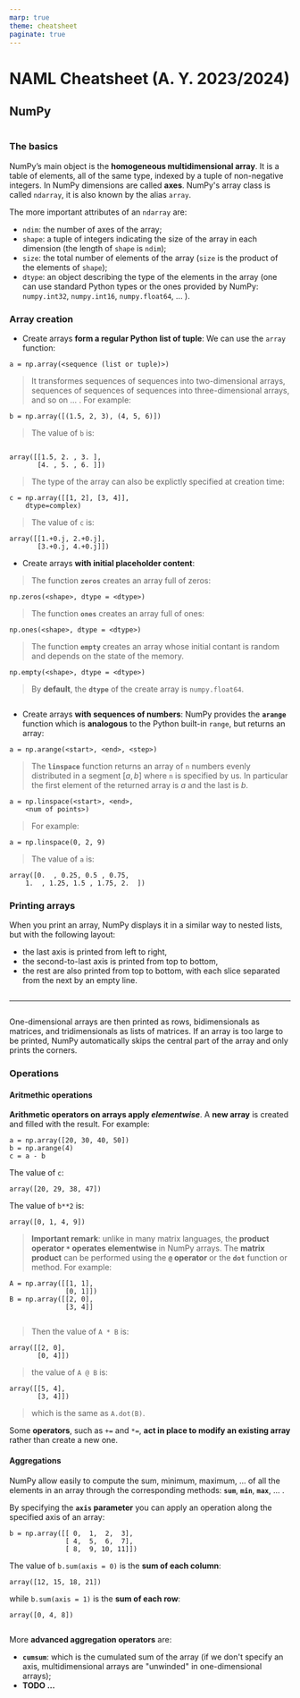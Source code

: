 ```yaml
---
marp: true
theme: cheatsheet
paginate: true
---
```

# NAML Cheatsheet (A. Y. 2023/2024)

## NumPy

<div class="multiple-columns with-title">
<div class="column">

### The basics

NumPy’s main object is the **homogeneous multidimensional array**. It is a table of elements, all of the same type, indexed by a tuple of non-negative integers. In NumPy dimensions are called **axes**. NumPy's array class is called `ndarray`, it is also known by the alias `array`.

The more important attributes of an `ndarray` are:
- `ndim`: the number of axes of the array;
- `shape`: a tuple of integers indicating the size of the array in each dimension (the length of `shape` is `ndim`);
- `size`: the total number of elements of the array (`size` is the product of the elements of `shape`);
- `dtype`: an object describing the type of the elements in the array (one can use standard Python types or the ones provided by NumPy: `numpy.int32`, `numpy.int16`, `numpy.float64`, ... ).

### Array creation

- Create arrays **form a regular Python list of tuple**:
We can use the `array` function:
```
a = np.array(<sequence (list or tuple)>)
```
> It transformes sequences of sequences into two-dimensional arrays, sequences of sequences of sequences into three-dimensional arrays, and so on ... .
For example:
```
b = np.array([(1.5, 2, 3), (4, 5, 6)])
```
> The value of `b` is:

</div>
<div class="column">

```
array([[1.5, 2. , 3. ],
       [4. , 5. , 6. ]])
```
> The type of the array can also be explictly specified at creation time:
```
c = np.array([[1, 2], [3, 4]],
    dtype=complex)
```
> The value of `c` is:
```
array([[1.+0.j, 2.+0.j],
       [3.+0.j, 4.+0.j]])
```

- Create arrays **with initial placeholder content**:

> The function **`zeros`** creates an array full of zeros:
```
np.zeros(<shape>, dtype = <dtype>)
```
> The function **`ones`** creates an array full of ones:
```
np.ones(<shape>, dtype = <dtype>)
```
> The function **`empty`** creates an array whose initial contant is random and depends on the state of the memory. 
```
np.empty(<shape>, dtype = <dtype>)
```
> By **default**, the **`dtype`** of the create array is `numpy.float64`.

</div>
<div class="column">

- Create arrays **with sequences of numbers**:
NumPy provides the **`arange`** function which is **analogous** to the Python built-in `range`, but returns an array:
```
a = np.arange(<start>, <end>, <step>)
```
> The **`linspace`** function returns an array of `n` numbers evenly distributed in a segment $[a, b]$ where `n` is specified by us. In particular the first element of the returned array is $a$ and the last is $b$.
```
a = np.linspace(<start>, <end>,
    <num of points>)
```
> For example:
```
a = np.linspace(0, 2, 9)
```
> The value of `a` is:
```
array([0.  , 0.25, 0.5 , 0.75,
    1.  , 1.25, 1.5 , 1.75, 2.  ])
```

### Printing arrays

When you print an array, NumPy displays it in a similar way to nested lists, but with the following layout:
- the last axis is printed from left to right,
- the second-to-last axis is printed from top to bottom,
- the rest are also printed from top to bottom, with each slice separated from the next by an empty line.

</div>
</div>

---

<div class="multiple-columns without-title">
<div class="column">

One-dimensional arrays are then printed as rows, bidimensionals as matrices, and tridimensionals as lists of matrices.
If an array is too large to be printed, NumPy automatically skips the central part of the array and only prints the corners.

### Operations

#### Aritmethic operations

**Arithmetic operators on arrays apply _elementwise_**. A **new array** is created and filled with the result.
For example:
```
a = np.array([20, 30, 40, 50])
b = np.arange(4)
c = a - b
```
The value of `c`:
```
array([20, 29, 38, 47])
```
The value of `b**2` is:
```
array([0, 1, 4, 9])
```
> **Important remark**: unlike in many matrix languages, the **product operator `*` operates elementwise** in NumPy arrays. The **matrix product** can be performed using the **`@` operator** or the **`dot`** function or method. For example:
```
A = np.array([[1, 1],
              [0, 1]])
B = np.array([[2, 0],
              [3, 4]]
```

</div>
<div class="column">

> Then the value of `A * B` is:
```
array([[2, 0],
       [0, 4]])
```
> the value of `A @ B` is:
```
array([[5, 4],
       [3, 4]])
```
> which is the same as `A.dot(B)`.

Some **operators**, such as `+=` and `*=`, **act in place to modify an existing array** rather than create a new one.

#### Aggregations

NumPy allow easily to compute the sum, minimum, maximum, ... of all the elements in an array through the corresponding methods: **`sum`**, **`min`**, **`max`**, ... .

By specifying the **`axis` parameter** you can apply an operation along the specified axis of an array:
```
b = np.array([[ 0,  1,  2,  3],
              [ 4,  5,  6,  7],
              [ 8,  9, 10, 11]])
```
The value of `b.sum(axis = 0)` is the **sum of each column**:
```
array([12, 15, 18, 21])
```
while `b.sum(axis = 1)` is the **sum of each row**:
```
array([0, 4, 8])
```

</div>
<div class="column">

More **advanced aggregation operators** are:
- **`cumsum`**: which is the cumulated sum of the array (if we don't specify an axis, multidimensional arrays are "unwinded" in one-dimensional arrays);
- **TODO ...**

</div>
</div>